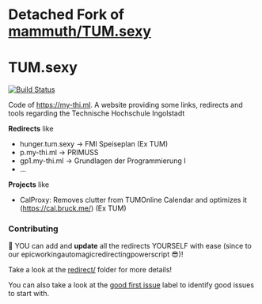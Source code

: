 Detached Fork of [mammuth/TUM.sexy](https://github.com/mammuth/TUM.sexy)
========================================================================

TUM.sexy
========

[![Build Status](https://travis-ci.org/cs8898/my-thi.svg?branch=master)](https://travis-ci.org/cs8898/my-thi)

Code of https://my-thi.ml. A website providing some links, redirects and tools regarding the Technische Hochschule Ingolstadt


**Redirects** like
* hunger.tum.sexy → FMI Speiseplan (Ex TUM)
* p.my-thi.ml → PRIMUSS
* gp1.my-thi.ml → Grundlagen der Programmierung I
* ...

**Projects** like
* CalProxy: Removes clutter from TUMOnline Calendar and optimizes it (https://cal.bruck.me/) (Ex TUM)

### Contributing

:construction_worker: YOU can add and **update** all the redirects YOURSELF with ease (since to our epicworkingautomagicredirectingpowerscript :sunglasses:)!

Take a look at the [redirect/](https://github.com/cs8898/my-thi/tree/master/redirect) folder for more details!


You can also take a look at the [good first issue](https://github.com/mammuth/TUM.sexy/issues?q=is%3Aissue+is%3Aopen+label%3A%22good+first+issue%22) label to identify good issues to start with.
